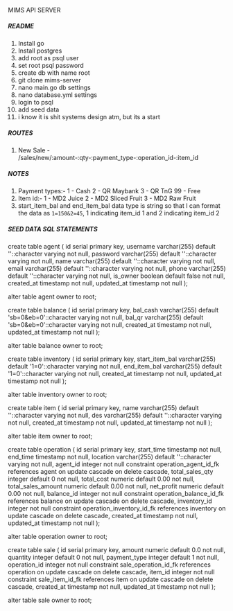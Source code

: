 MIMS API SERVER

##### README #####
1. Install go
2. Install postgres
3. add root as psql user
4. set root psql password
5. create db with name root
6. git clone mims-server
7. nano main.go db settings
8. nano database.yml settings
9. login to psql
10. add seed data
11. i know it is shit systems design atm, but its a start

##### ROUTES #####
1. New Sale - /sales/new/:amount-:qty-:payment_type-:operation_id-:item_id

##### NOTES #####
1. Payment types:-
    1 - Cash
    2 - QR Maybank
    3 - QR TnG
    99 - Free
2. Item id:-
    1 - MD2 Juice
    2 - MD2 Sliced Fruit
    3 - MD2 Raw Fruit
3. start_item_bal and end_item_bal data type is string so that I can format the data as `1=150&2=45`, 1 indicating item_id 1 and 2 indicating item_id 2

##### SEED DATA SQL STATEMENTS #####
create table agent
(
    id         serial
        primary key,
    username   varchar(255) default ''::character varying not null,
    password   varchar(255) default ''::character varying not null,
    name       varchar(255) default ''::character varying not null,
    email      varchar(255) default ''::character varying not null,
    phone      varchar(255) default ''::character varying not null,
    is_owner   boolean      default false                 not null,
    created_at timestamp                                  not null,
    updated_at timestamp                                  not null
);

alter table agent
    owner to root;

create table balance
(
    id         serial
        primary key,
    bal_cash   varchar(255) default 'sb=0&eb=0'::character varying not null,
    bal_qr     varchar(255) default 'sb=0&eb=0'::character varying not null,
    created_at timestamp                                           not null,
    updated_at timestamp                                           not null
);

alter table balance
    owner to root;

create table inventory
(
    id             serial
        primary key,
    start_item_bal varchar(255) default '1=0'::character varying not null,
    end_item_bal   varchar(255) default '1=0'::character varying not null,
    created_at     timestamp                                     not null,
    updated_at     timestamp                                     not null
);

alter table inventory
    owner to root;

create table item
(
    id         serial
        primary key,
    name       varchar(255) default ''::character varying not null,
    des        varchar(255) default ''::character varying not null,
    created_at timestamp                                  not null,
    updated_at timestamp                                  not null
);

alter table item
    owner to root;

create table operation
(
    id                 serial
        primary key,
    start_time         timestamp                                  not null,
    end_time           timestamp                                  not null,
    location           varchar(255) default ''::character varying not null,
    agent_id           integer                                    not null
        constraint operation_agent_id_fk
            references agent
            on update cascade on delete cascade,
    total_sales_qty    integer      default 0                     not null,
    total_cost         numeric      default 0.00                  not null,
    total_sales_amount numeric      default 0.00                  not null,
    net_profit         numeric      default 0.00                  not null,
    balance_id         integer                                    not null
        constraint operation_balance_id_fk
            references balance
            on update cascade on delete cascade,
    inventory_id       integer                                    not null
        constraint operation_inventory_id_fk
            references inventory
            on update cascade on delete cascade,
    created_at         timestamp                                  not null,
    updated_at         timestamp                                  not null
);

alter table operation
    owner to root;

create table sale
(
    id           serial
        primary key,
    amount       numeric default 0.0 not null,
    quantity     integer default 0   not null,
    payment_type integer default 1   not null,
    operation_id integer             not null
        constraint sale_operation_id_fk
            references operation
            on update cascade on delete cascade,
    item_id      integer             not null
        constraint sale_item_id_fk
            references item
            on update cascade on delete cascade,
    created_at   timestamp           not null,
    updated_at   timestamp           not null
);

alter table sale
    owner to root;


